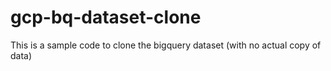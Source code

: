 # gcp-bq-dataset-clone
This is a sample code to clone the bigquery dataset (with no actual copy of data)
